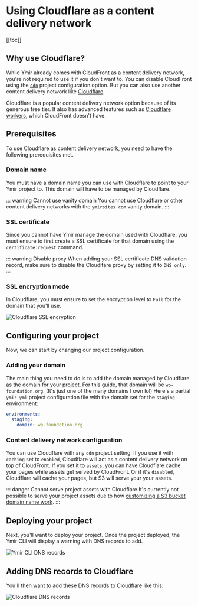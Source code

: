 # Using Cloudflare as a content delivery network

[[toc]]

## Why use Cloudflare?

While Ymir already comes with CloudFront as a content delivery network, you're not required to use it if you don't want to. You can disable CloudFront using the [`cdn`][1] project configuration option. But you can also use another content delivery network like [Cloudflare][2].

Cloudflare is a popular content delivery network option because of its generous free tier. It also has advanced features such as [Cloudflare workers][3], which CloudFront doesn't have.

## Prerequisites

To use Cloudflare as content delivery network, you need to have the following prerequisites met.

### Domain name

You must have a domain name you can use with Cloudflare to point to your Ymir project to. This domain will have to be managed by Cloudflare.

::: warning Cannot use vanity domain
You cannot use Cloudflare or other content delivery networks with the `ymirsites.com` vanity domain.
:::

### SSL certificate

Since you cannot have Ymir manage the domain used with Cloudflare, you must ensure to first create a SSL certificate for that domain using the `certificate:request` command.

::: warning Disable proxy
When adding your SSL certificate DNS validation record, make sure to disable the Cloudlfare proxy by setting it to `DNS only`.
:::

### SSL encryption mode

In Cloudflare, you must ensure to set the encryption level to `Full` for the domain that you'll use.

![Cloudflare SSL encryption](../../images/cloudflare-ssl-encryption.png)

## Configuring your project

Now, we can start by changing our project configuration.

### Adding your domain

The main thing you need to do is to add the domain managed by Cloudflare as the domain for your project. For this guide, that domain will be `wp-foundation.org`. (It's just one of the many domains I own lol) Here's a partial `ymir.yml` project configuration file with the domain set for the `staging` environment:

```yml
environments:
  staging:
    domain: wp-foundation.org
```

### Content delivery network configuration

You can use Cloudflare with any `cdn` project setting. If you use it with `caching` set to `enabled`, Cloudflare will act as a content delivery network on top of CloudFront. If you set it to `assets`, you can have Cloudflare cache your pages while assets get served by CloudFront. Or if it's `disabled`, Cloudflare will cache your pages, but S3 will serve your your assets.

::: danger Cannot serve project assets with Cloudflare
It's currently not possible to serve your project assets due to how [customizing a S3 bucket domain name work][4].
:::

## Deploying your project

Next, you'll want to deploy your project. Once the project deployed, the Ymir CLI will display a warning with DNS records to add.

![Ymir CLI DNS records](../../images/cloudflare-ymir-dns-records.png)

## Adding DNS records to Cloudflare

You'll then want to add these DNS records to Cloudflare like this:

![Cloudflare DNS records](../../images/cloudflare-dashboard-dns-records.png)

[1]: ../reference/configuration.md#cdn
[2]: https://cloudflare.com
[3]: https://workers.cloudflare.com/
[4]: http://docs.aws.amazon.com/AmazonS3/latest/dev/VirtualHosting.html#VirtualHostingCustomURLs
